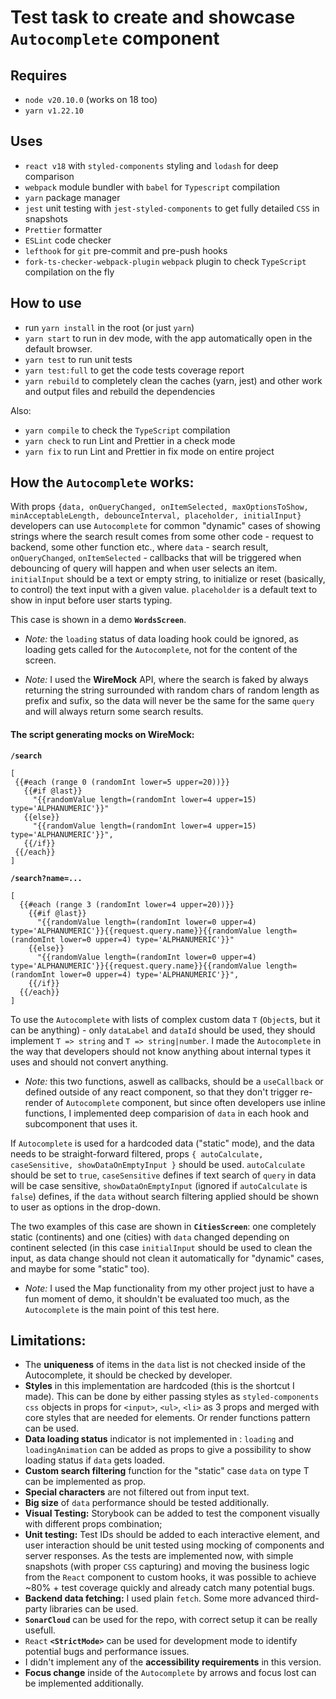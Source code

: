 # Test task to create and showcase **`Autocomplete`** component

## Requires

- `node v20.10.0` (works on 18 too)
- `yarn v1.22.10`

## Uses

- `react v18` with `styled-components` styling and `lodash` for deep comparison
- `webpack` module bundler with `babel` for `Typescript` compilation
- `yarn` package manager
- `jest` unit testing with `jest-styled-components` to get fully detailed `CSS` in snapshots
- `Prettier` formatter
- `ESLint` code checker
- `lefthook` for `git` pre-commit and pre-push hooks
- `fork-ts-checker-webpack-plugin` `webpack` plugin to check `TypeScript` compilation on the fly

## How to use

- run `yarn install` in the root (or just `yarn`)
- `yarn start` to run in dev mode, with the app automatically open in the default browser.
- `yarn test` to run unit tests
- `yarn test:full` to get the code tests coverage report
- `yarn rebuild` to completely clean the caches (yarn, jest) and other work and output files and rebuild the dependencies

Also:

- `yarn compile` to check the `TypeScript` compilation
- `yarn check` to run Lint and Prettier in a check mode
- `yarn fix` to run Lint and Prettier in fix mode on entire project

## How the `Autocomplete` works:

With props `{data, onQueryChanged, onItemSelected, maxOptionsToShow, minAcceptableLength, debounceInterval, placeholder, initialInput}` developers can use `Autocomplete` for common "dynamic" cases of showing strings where the search result comes from some other code - request to backend, some other function etc., where `data` - search result, `onQueryChanged`, `onItemSelected` - callbacks that will be triggered when debouncing of query will happen and when user selects an item. `initialInput` should be a text or empty string, to initialize or reset (basically, to control) the text input with a given value. `placeholder` is a default text to show in input before user starts typing.

This case is shown in a demo **`WordsScreen`**.

 - _Note:_ the `loading` status of data loading hook could be ignored, as loading gets called for the `Autocomplete`, not for the content of the screen.

 - _Note:_ I used the **WireMock** API, where the search is faked by always returning the string surrounded with random chars of random length as prefix and sufix, so the data will never be the same for the same `query` and will always return some search results.

 #### The script generating mocks on **WireMock**:
 **`/search`**
 ```
 [
  {{#each (range 0 (randomInt lower=5 upper=20))}}
    {{#if @last}}
      "{{randomValue length=(randomInt lower=4 upper=15) type='ALPHANUMERIC'}}"
    {{else}}
      "{{randomValue length=(randomInt lower=4 upper=15) type='ALPHANUMERIC'}}",
    {{/if}}
  {{/each}}
]
 ```
**`/search?name=...`**
```
[
  {{#each (range 3 (randomInt lower=4 upper=20))}}
    {{#if @last}}
      "{{randomValue length=(randomInt lower=0 upper=4) type='ALPHANUMERIC'}}{{request.query.name}}{{randomValue length=(randomInt lower=0 upper=4) type='ALPHANUMERIC'}}"
    {{else}}
      "{{randomValue length=(randomInt lower=0 upper=4) type='ALPHANUMERIC'}}{{request.query.name}}{{randomValue length=(randomInt lower=0 upper=4) type='ALPHANUMERIC'}}",
    {{/if}}
  {{/each}}
]
```


To use the `Autocomplete` with lists of complex custom data `T` (`Object`s, but it can be anything) - only `dataLabel` and `dataId` should be used, they should implement `T => string` and `T => string|number`. I made the `Autocomplete` in the way that developers should not know anything about internal types it uses and should not convert anything.

- _Note:_ this two functions, aswell as callbacks, should be a `useCallback` or defined outside of any react component, so that they don't trigger re-render of `Autocomplete` component, but since often developers use inline functions, I implemented deep comparision of `data` in each hook and subcomponent that uses it.

If `Autocomplete` is used for a hardcoded data ("static" mode), and the data needs to be straight-forward filtered, props `{ autoCalculate, caseSensitive, showDataOnEmptyInput }` should be used. `autoCalculate` should be set to `true`, `caseSensitive` defines if text search of `query` in data will be case sensitive, `showDataOnEmptyInput` (ignored if `autoCalculate` is `false`) defines, if the `data` without search filtering applied should be shown to user as options in the drop-down.

The two examples of this case are shown in **`CitiesScreen`**: one completely static (continents) and one (cities) with `data` changed depending on continent selected (in this case `initialInput` should be used to clean the input, as data change should not clean it automatically for "dynamic" cases, and maybe for some "static" too).

- _Note:_ I used the Map functionality from my other project just to have a fun moment of demo, it shouldn't be evaluated too much, as the `Autocomplete` is the main point of this test here.

## Limitations:

- The **uniqueness** of items in the `data` list is not checked inside of the Autocomplete, it should be checked by developer.
- **Styles** in this implementation are hardcoded (this is the shortcut I made). This can be done by either passing styles as `styled-components` `css` objects in props for `<input>`, `<ul>`, `<li>` as 3 props and merged with core styles that are needed for elements. Or render functions pattern can be used.
- **Data loading status** indicator is not implemented in : `loading` and `loadingAnimation` can be added as props to give a possibility to show loading status if `data` gets loaded.
- **Custom search filtering** function for the "static" case `data` on type T can be implemented as prop.
- **Special characters** are not filtered out from input text.
- **Big size** of `data` performance should be tested additionally.
- **Visual Testing:** Storybook can be added to test the component visually with different props combination;
- **Unit testing:** Test IDs should be added to each interactive element, and user interaction should be unit tested using mocking of components and server responses. As the tests are implemented now, with simple snapshots (with proper `CSS` capturing) and moving the business logic from the `React` component to custom hooks, it was possible to achieve ~80% + test coverage quickly and already catch many potential bugs.
- **Backend data fetching:** I used plain `fetch`. Some more advanced third-party libraries can be used.
- **`SonarCloud`** can be used for the repo, with correct setup it can be really usefull.
- `React` **`<StrictMode>`** can be used for development mode to identify potential bugs and performance issues.
- I didn't implement any of the **accessibility requirements** in this version.
- **Focus change** inside of the `Autocomplete` by arrows and focus lost can be implemented additionally.

